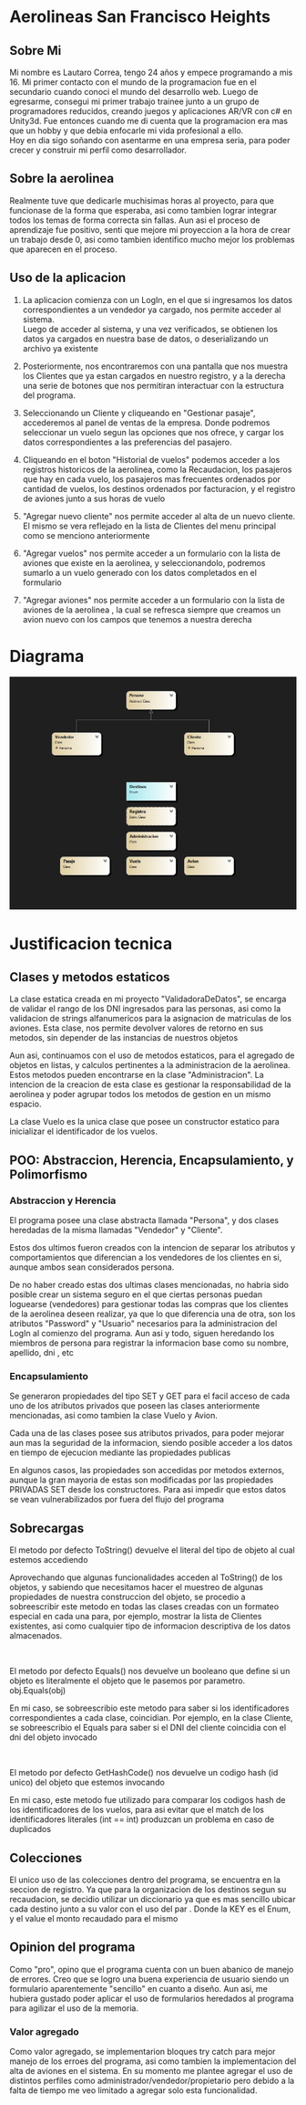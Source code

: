 
<h1>Aerolineas San Francisco Heights</h1>

<h2> Sobre Mi </h2>
<p>Mi nombre es Lautaro Correa, tengo 24 años y empece programando a mis 16. Mi primer contacto con el mundo de la programacion fue en el secundario cuando conoci el mundo del desarrollo web. Luego de egresarme, consegui mi primer trabajo trainee junto a un grupo de programadores reducidos, creando juegos y aplicaciones AR/VR con c# en Unity3d. Fue entonces cuando me di cuenta que la programacion era mas que un hobby y que debia enfocarle mi vida profesional a ello.</br>
Hoy en dia sigo soñando con asentarme en una empresa seria, para poder crecer y construir mi perfil como desarrollador.</p>

<h2> Sobre la aerolinea </h2>

<p> Realmente tuve que dedicarle muchisimas horas al proyecto, para que funcionase de la forma que esperaba, asi como tambien lograr integrar todos los temas de forma correcta sin fallas. Aun asi el proceso de aprendizaje fue positivo, senti que mejore mi proyeccion a la hora de crear un trabajo desde 0, asi como tambien identifico mucho mejor  los problemas que aparecen en el proceso.</p>

<h2> Uso de la aplicacion </h2>
<ol>
<li><p> La aplicacion comienza con un LogIn, en el que si ingresamos los datos correspondientes a un vendedor ya cargado, nos permite acceder al sistema.</br>
Luego de acceder al sistema, y una vez verificados, se obtienen los datos ya cargados en nuestra base de datos, o deserializando un archivo ya existente</p></li>

<p><li> Posteriormente, nos encontraremos con una pantalla que nos muestra los Clientes que ya estan cargados en nuestro registro, y a la derecha una serie de botones que nos permitiran interactuar con la estructura del programa.</p></li>

<li><p>Seleccionando un Cliente y cliqueando en "Gestionar pasaje", accederemos al panel de ventas de la empresa. Donde podremos seleccionar un vuelo segun las opciones que nos ofrece, y cargar los datos correspondientes a las preferencias del pasajero.</p></li>

<li><p>Cliqueando en el boton "Historial de vuelos" podemos acceder a los registros historicos de la aerolinea, como la Recaudacion, los pasajeros que hay en cada vuelo, los pasajeros mas frecuentes ordenados por cantidad de vuelos, los destinos ordenados por facturacion, y el registro de aviones junto a sus horas de vuelo </p></li>

<li><p>"Agregar nuevo cliente" nos permite acceder al alta de un nuevo cliente. El mismo se vera reflejado en la lista de Clientes del menu principal como se menciono anteriormente</p></li>

<li><p>"Agregar vuelos" nos permite acceder a un formulario con la lista de aviones que existe en la aerolinea, y seleccionandolo, podremos sumarlo a un vuelo generado con los datos completados en el formulario</p></li>

<li><p>"Agregar aviones" nos permite acceder a un formulario con la lista de aviones de la aerolinea , la cual se refresca siempre que creamos un avion nuevo con los campos que  tenemos a nuestra derecha</li></p>

</ol>
<h1>Diagrama</h1>

![Diagrama De Clases](/Diagrama.jpeg)

<h1>Justificacion tecnica</h1>

<h2>Clases y metodos estaticos</h2>

<p> La clase estatica creada en mi proyecto "ValidadoraDeDatos", se encarga de validar el rango de los DNI ingresados para las personas, asi como la validacion de strings alfanumericos para la asignacion de matriculas de los aviones. Esta clase, nos permite devolver valores de retorno en sus metodos, sin depender de las instancias de nuestros objetos</p>
<p> Aun asi, continuamos con el uso de metodos estaticos, para el agregado de objetos en listas, y calculos pertinentes a la administracion de la aerolinea. Estos metodos pueden encontrarse en la clase "Administracion". La intencion de la creacion de esta clase es gestionar la responsabilidad de la aerolinea y poder agrupar todos los metodos de gestion en un mismo espacio.</p>
<p> La clase Vuelo es la unica clase que posee un constructor estatico para inicializar el identificador de los vuelos.</p>

<h2>POO: Abstraccion, Herencia, Encapsulamiento, y Polimorfismo </h2>

<h3>Abstraccion y Herencia</h3>
<p> El programa posee una clase abstracta llamada "Persona", y dos clases heredadas de la misma llamadas "Vendedor" y "Cliente".</p>
<p>Estos dos ultimos fueron creados con la intencion de separar los atributos y comportamientos que diferencian a los vendedores de los clientes en si, aunque ambos sean considerados persona.</p>
<p>De no haber creado estas dos ultimas clases mencionadas, no habria sido posible crear un sistema seguro en el que ciertas personas puedan loguearse (vendedores) para gestionar todas las compras que los clientes de la aerolinea deseen realizar, ya que lo que diferencia una de otra, son los atributos "Password" y "Usuario" necesarios para la administracion del LogIn al comienzo del programa. Aun asi y todo, siguen heredando los miembros de persona para registrar la informacion base como su nombre, apellido, dni , etc</p>

<h3> Encapsulamiento </h3>
<p>Se generaron propiedades del tipo SET y GET para el facil acceso de cada uno de los atributos privados que poseen las clases anteriormente mencionadas, asi como tambien la clase Vuelo y Avion.</p>
<p>Cada una de las clases posee sus atributos privados, para poder mejorar aun mas la seguridad de la informacion, siendo posible acceder a los datos en tiempo de ejecucion mediante las propiedades publicas</p>
<p>En algunos casos, las propiedades son accedidas por metodos externos, aunque la gran mayoria de estas son modificadas por las propiedades PRIVADAS SET desde los constructores. Para asi impedir que estos datos se vean vulnerabilizados por fuera del flujo del programa</p>

<h2>Sobrecargas</h2>
<p>El metodo por defecto ToString() devuelve el literal del tipo de objeto al cual estemos accediendo</p>
<p>Aprovechando que algunas funcionalidades acceden al ToString() de los objetos, y sabiendo que necesitamos hacer el muestreo de algunas propiedades de nuestra construccion del objeto, se procedio a sobreescribir este metodo en todas las clases creadas con un formateo especial en cada una para, por ejemplo, mostrar la lista de Clientes existentes, asi como cualquier tipo de informacion descriptiva de los datos almacenados.</p>
</br>
<p>El metodo por defecto Equals() nos devuelve un booleano que define si un objeto es literalmente el objeto que le pasemos por parametro. obj.Equals(obj)</p>
<p>En mi caso, se sobreescribio este metodo para saber si los identificadores correspondientes a cada clase, coincidian. Por ejemplo, en la clase Cliente, se sobreescribio el Equals para saber si el DNI del cliente coincidia con el dni del objeto invocado</p>
</br>
<p>El metodo por defecto GetHashCode() nos devuelve un codigo hash (id unico) del objeto que estemos invocando</p>
<p>En mi caso, este metodo fue utilizado para comparar los codigos hash de los identificadores de los vuelos, para asi evitar que el match de los identificadores literales (int == int) produzcan un problema en caso de duplicados</p>

<h2>Colecciones</h2>
<p>El unico uso de las colecciones dentro del programa, se encuentra en la seccion de registro. Ya que para la organizacion de los destinos segun su recaudacion, se decidio utilizar un diccionario ya que es mas sencillo ubicar cada destino junto a su valor con el uso del par <key,value>. Donde la KEY es el Enum, y el value el monto recaudado para el mismo</p>
  
<h2> Opinion del programa </h2>
<p>Como "pro", opino que el programa cuenta con un buen abanico de manejo de errores. Creo que se logro una buena experiencia de usuario siendo un formulario aparentemente "sencillo" en cuanto a diseño. Aun asi, me hubiera gustado poder aplicar el uso de formularios heredados al programa para agilizar el uso de la memoria.</p>
<h3>Valor agregado</h3>
<p>Como valor agregado, se implementarion bloques try catch para mejor manejo de los erroes del programa, asi como tambien la implementacion del alta de aviones en el sistema. En su momento me plantee agregar el uso de distintos perfiles como administrador/vendedor/propietario pero debido a la falta de tiempo me veo limitado a agregar solo esta funcionalidad.</p>
